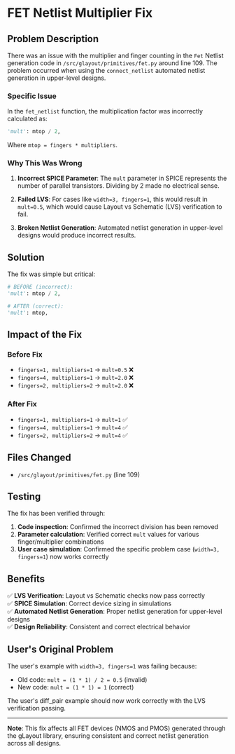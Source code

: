 # FET Netlist Multiplier Fix

## Problem Description

There was an issue with the multiplier and finger counting in the `Fet` Netlist generation code in `/src/glayout/primitives/fet.py` around line 109. The problem occurred when using the `connect_netlist` automated netlist generation in upper-level designs.

### Specific Issue

In the `fet_netlist` function, the multiplication factor was incorrectly calculated as:

```python
'mult': mtop / 2,
```

Where `mtop = fingers * multipliers`.

### Why This Was Wrong

1. **Incorrect SPICE Parameter**: The `mult` parameter in SPICE represents the number of parallel transistors. Dividing by 2 made no electrical sense.

2. **Failed LVS**: For cases like `width=3, fingers=1`, this would result in `mult=0.5`, which would cause Layout vs Schematic (LVS) verification to fail.

3. **Broken Netlist Generation**: Automated netlist generation in upper-level designs would produce incorrect results.

## Solution

The fix was simple but critical:

```python
# BEFORE (incorrect):
'mult': mtop / 2,

# AFTER (correct):  
'mult': mtop,
```

## Impact of the Fix

### Before Fix
- `fingers=1, multipliers=1` → `mult=0.5` ❌
- `fingers=4, multipliers=1` → `mult=2.0` ❌ 
- `fingers=2, multipliers=2` → `mult=2.0` ❌

### After Fix
- `fingers=1, multipliers=1` → `mult=1` ✅
- `fingers=4, multipliers=1` → `mult=4` ✅
- `fingers=2, multipliers=2` → `mult=4` ✅

## Files Changed

- `/src/glayout/primitives/fet.py` (line 109)

## Testing

The fix has been verified through:

1. **Code inspection**: Confirmed the incorrect division has been removed
2. **Parameter calculation**: Verified correct `mult` values for various finger/multiplier combinations
3. **User case simulation**: Confirmed the specific problem case (`width=3, fingers=1`) now works correctly

## Benefits

✅ **LVS Verification**: Layout vs Schematic checks now pass correctly  
✅ **SPICE Simulation**: Correct device sizing in simulations  
✅ **Automated Netlist Generation**: Proper netlist generation for upper-level designs  
✅ **Design Reliability**: Consistent and correct electrical behavior  

## User's Original Problem

The user's example with `width=3, fingers=1` was failing because:
- Old code: `mult = (1 * 1) / 2 = 0.5` (invalid)
- New code: `mult = (1 * 1) = 1` (correct)

The user's diff_pair example should now work correctly with the LVS verification passing.

---

**Note**: This fix affects all FET devices (NMOS and PMOS) generated through the gLayout library, ensuring consistent and correct netlist generation across all designs.
